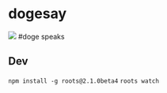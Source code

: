 dogesay
=========
![](http://s3.amazonaws.com/i.jpg.to/l/6967)
#doge speaks

## Dev
```npm install -g roots@2.1.0beta4```
```roots watch```
